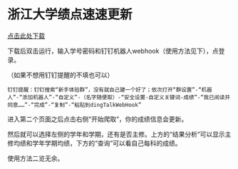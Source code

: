 # 浙江大学绩点速速更新

[点击此处下载](https://github.com/STDquantum/ZJU-Scores/releases/download/v0.0.1/main.exe)

下载后双击运行，输入学号密码和钉钉机器人webhook（使用方法见下），点登录。

（如果不想用钉钉提醒的不填也可以）

```
钉钉提醒：钉钉搜索“新手体验群”，没有就自己建一个好了；依次打开“群设置”-“机器人”-“添加机器人”-“自定义”-（名字随便取）-“安全设置-自定义关键词-成绩”-“我已阅读并同意……”-“完成”-“复制”-“粘贴到dingTalkWebHook”
```

进入第二个页面之后点击右侧“开始爬取”，你的成绩信息会更新。

然后就可以选择左侧的学年和学期，还有是否主修。上方的“结果分析”可以显示主修均绩和学年学期均绩，下方的“查询”可以看自己每科的成绩。

使用方法二览无余。
